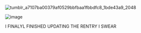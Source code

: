 ![tumblr_a7107ba00379af0529bbfbaa1fbbdfc8_1bde43a9_2048](https://github.com/cuqpid/cuqpid/assets/138013489/87cc0737-d921-4e4d-b64a-94026c69135e)

![image](https://github.com/cuqpid/cuqpid/assets/138013489/d5cff22f-97e5-420e-8985-cdf1c6373fc7)


I FINALYL FINISHED UPDATING THE RENTRY I SWEAR
